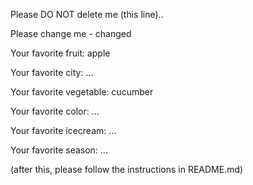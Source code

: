 Please DO NOT delete me (this line)..

Please change me  - changed



Your favorite fruit: apple 

Your favorite city: ...

Your favorite vegetable: cucumber 

Your favorite color: ...

Your favorite icecream: ...

Your favorite season: ...


(after this, please follow the instructions in README.md)


